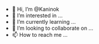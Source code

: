 
- 👋 Hi, I’m @Kaninok
- 👀 I’m interested in ...
- 🌱 I’m currently learning ...
- 💞️ I’m looking to collaborate on ...
- 📫 How to reach me ...

<!---
Kaninok/Kaninok is a ✨ special ✨ repository because its `README.md` (this file) appears on your GitHub profile.
You can click the Preview link to take a look at your changes.
--->
